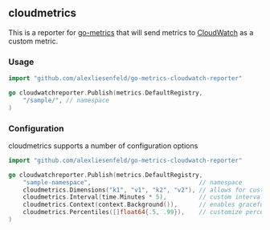 cloudmetrics 
--------------

This is a reporter for [go-metrics](https://github.com/rcrowley/go-metrics) that will send metrics to [CloudWatch](https://aws.amazon.com/cloudwatch/) as a custom metric.

### Usage

```go
import "github.com/alexliesenfeld/go-metrics-cloudwatch-reporter"

go cloudwatchreporter.Publish(metrics.DefaultRegistry,
    "/sample/", // namespace
)
```

### Configuration

cloudmetrics supports a number of configuration options

```go
import "github.com/alexliesenfeld/go-metrics-cloudwatch-reporter"

go cloudwatchreporter.Publish(metrics.DefaultRegistry,
    "sample-namespace",                              // namespace
    cloudmetrics.Dimensions("k1", "v1", "k2", "v2"), // allows for custom dimensions
    cloudmetrics.Interval(time.Minutes * 5),         // custom interval
    cloudmetrics.Context(context.Background()),      // enables graceful shutdown
    cloudmetrics.Percentiles([]float64{.5, .99}),    // customize percentiles for histograms and timers 
)
```
